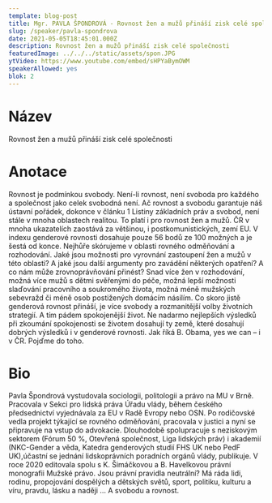 ```yaml
---
template: blog-post
title: Mgr. PAVLA ŠPONDROVÁ - Rovnost žen a mužů přináší zisk celé společnosti
slug: /speaker/pavla-spondrova  
date: 2021-05-05T18:45:01.000Z
description: Rovnost žen a mužů přináší zisk celé společnosti
featuredImage: ../../../static/assets/spon.JPG
ytVideo: https://www.youtube.com/embed/sHPYaBymOWM
speakerAllowed: yes
blok: 2
---
```

# Název
Rovnost žen a mužů přináší zisk celé společnosti
# Anotace
Rovnost je podmínkou svobody. Není-li rovnost, není svoboda pro každého a společnost jako celek svobodná není. Ač rovnost a svobodu garantuje náš ústavní pořádek, dokonce v článku 1 Listiny základních práv a svobod, není stále v mnoha oblastech realitou. To platí i pro rovnost žen a mužů. ČR v mnoha ukazatelích zaostává za většinou, i postkomunistických, zemí EU. V indexu genderové rovnosti dosahuje pouze 56 bodů ze 100 možných a je šestá od konce. Nejhůře skórujeme v oblasti rovného odměňování a rozhodování. Jaké jsou možnosti pro vyrovnání zastoupení žen a mužů v této oblasti? A jaké jsou další argumenty pro zavádění některých opatření? A co nám může zrovnoprávňování přinést? Snad více žen v rozhodování, možná více mužů s dětmi svěřenými do péče, možná lepší možnosti slaďování pracovního a soukromého života, možná méně mužských sebevražd či méně osob postižených domácím násilím. Co skoro jistě genderová rovnost přináší, je více svobody a rozmanitější volby životních strategií. A tím pádem spokojenější život. Ne nadarmo nejlepších výsledků při zkoumání spokojenosti se životem dosahují ty země, které dosahují dobrých výsledků i v genderové rovnosti. Jak říká B. Obama, yes we can – i v ČR. Pojďme do toho. 
# Bio
Pavla Špondrová vystudovala sociologii, politologii a právo na MU v Brně. Pracovala v Sekci pro lidská práva Úřadu vlády, během českého předsednictví vyjednávala za EU v Radě Evropy nebo OSN. Po rodičovské vedla projekt týkající se rovného odměňování, pracovala v justici a nyní se připravuje na vstup do advokacie. Dlouhodobě spolupracuje s neziskovým sektorem (Fórum 50 %, Otevřená společnost, Liga lidských práv) i akademií (NKC-Gender a věda, Katedra genderových studií FHS UK nebo PedF UK),účastní se jednání lidskoprávních poradních orgánů vlády, publikuje. V roce 2020 editovala spolu s K. Šimáčkovou a B. Havelkovou právní monografii Mužské právo. Jsou právní pravidla neutrální? Má ráda lidi, rodinu, propojování dospělých a dětských světů, sport, politiku, kulturu a víru, pravdu, lásku a naději … A svobodu a rovnost.